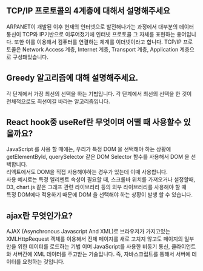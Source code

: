 ## TCP/IP 프로토콜의 4계층에 대해서 설명해주세요

ARPANET이 개발된 이후 현재의 인터넷으로 발전해나가는 과정에서 대부분의 데이터 통신이 TCP와 IP기반으로 이루어졌기에 인터넷 프로토콜 그 자체를 표현하는 용어입니다. 또한 이를 이용해서 컴퓨터를 연결하는 체계를 이더넷이라고 합니다.
TCP/IP 프로토콜은 Network Access 계층, Internet 계층, Transport 계층, Application 계층으로 구성돼있습니다.  

## Greedy 알고리즘에 대해 설명해주세요.

각 단계에서 가장 최선의 선택을 하는 기법입니다. 각 단계에서 최선의 선택을 한 것이 전체적으로도 최선이길 바라는 알고리즘입니다.

## React hook중 useRef란 무엇이며 어떨 때 사용할수 있을까요?

JavaScript 를 사용 할 때에는, 우리가 특정 DOM 을 선택해야 하는 상황에 getElementById, querySelector 같은 DOM Selector 함수를 사용해서 DOM 을 선택합니다.  
리엑트에서도 DOM을 직접 사용해야하는 경우가 있는데 이때 사용합니다.  
사용 예시로는 특정 엘리멘트 속성이 필요할 때, 스크롤바 위치를 가져오거나 설정할때, D3, chart.js 같은 그래프 관련 라이브러리 등의 외부 라이브러리를 사용해야 할 때  
특정 DOM에다 적용하기 때문에 DOM 을 선택해야 하는 상황이 발생 할 수 있습니다.  

## ajax란 무엇인가요?

AJAX (Asynchronous Javascript And XML)로 브라우저가 가지고있는 XMLHttpRequest 객체를 이용해서 전체 페이지를 새로 고치지 않고도 페이지의 일부만을 위한 데이터를 로드하는 기법 이며 JavaScript를 사용한 비동기 통신, 클라이언트와 서버간에 XML 데이터를 주고받는 기술입니다.
즉, 자바스크립트를 통해서 서버에 데이터를 요청하는 것입니다.
